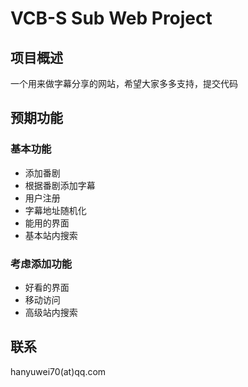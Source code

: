 # VCB-S Sub Web Project

## 项目概述
一个用来做字幕分享的网站，希望大家多多支持，提交代码

## 预期功能

### 基本功能
* 添加番剧
* 根据番剧添加字幕
* 用户注册
* 字幕地址随机化
* 能用的界面
* 基本站内搜索

### 考虑添加功能
* 好看的界面
* 移动访问
* 高级站内搜索

## 联系
hanyuwei70(at)qq.com
